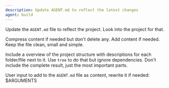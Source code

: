 ```yaml
---
description: Update AGENT.md to reflect the latest changes
agent: build
---
```


Update the `AGENT.md` file to reflect the project. Look into the project for that.

Compress content if needed but don't delete any. Add content if needed. Keep the file clean, small and simple.

Include a overview of the project structure with descriptions for each folder/file next to it. Use `tree` to do that but ignore dependencies. Don't include the complete result, just the most important parts.

User input to add to the `AGENT.md` file as content, rewrite it if needed:
$ARGUMENTS
